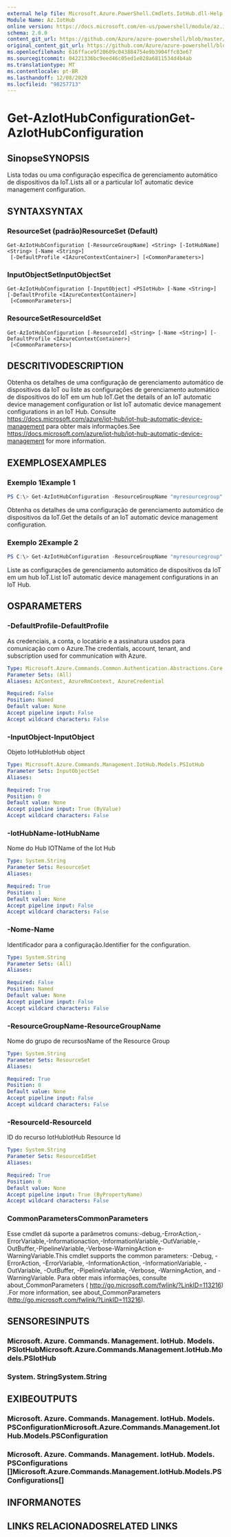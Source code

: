 ```yaml
---
external help file: Microsoft.Azure.PowerShell.Cmdlets.IotHub.dll-Help.xml
Module Name: Az.IotHub
online version: https://docs.microsoft.com/en-us/powershell/module/az.iothub/get-aziothubconfiguration
schema: 2.0.0
content_git_url: https://github.com/Azure/azure-powershell/blob/master/src/IotHub/IotHub/help/Get-AzIotHubConfiguration.md
original_content_git_url: https://github.com/Azure/azure-powershell/blob/master/src/IotHub/IotHub/help/Get-AzIotHubConfiguration.md
ms.openlocfilehash: 616fface9f20609c043884754e9b3904ffc83e67
ms.sourcegitcommit: 04221336bc9eed46c05ed1e828a6811534d4b4ab
ms.translationtype: MT
ms.contentlocale: pt-BR
ms.lasthandoff: 12/08/2020
ms.locfileid: "98257713"
---
```

# <span data-ttu-id="5a20d-101">Get-AzIotHubConfiguration</span><span class="sxs-lookup"><span data-stu-id="5a20d-101">Get-AzIotHubConfiguration</span></span>

## <span data-ttu-id="5a20d-102">Sinopse</span><span class="sxs-lookup"><span data-stu-id="5a20d-102">SYNOPSIS</span></span>
<span data-ttu-id="5a20d-103">Lista todas ou uma configuração específica de gerenciamento automático de dispositivos da IoT.</span><span class="sxs-lookup"><span data-stu-id="5a20d-103">Lists all or a particular IoT automatic device management configuration.</span></span>

## <span data-ttu-id="5a20d-104">SYNTAX</span><span class="sxs-lookup"><span data-stu-id="5a20d-104">SYNTAX</span></span>

### <span data-ttu-id="5a20d-105">ResourceSet (padrão)</span><span class="sxs-lookup"><span data-stu-id="5a20d-105">ResourceSet (Default)</span></span>
```
Get-AzIotHubConfiguration [-ResourceGroupName] <String> [-IotHubName] <String> [-Name <String>]
 [-DefaultProfile <IAzureContextContainer>] [<CommonParameters>]
```

### <span data-ttu-id="5a20d-106">InputObjectSet</span><span class="sxs-lookup"><span data-stu-id="5a20d-106">InputObjectSet</span></span>
```
Get-AzIotHubConfiguration [-InputObject] <PSIotHub> [-Name <String>] [-DefaultProfile <IAzureContextContainer>]
 [<CommonParameters>]
```

### <span data-ttu-id="5a20d-107">ResourceSet</span><span class="sxs-lookup"><span data-stu-id="5a20d-107">ResourceIdSet</span></span>
```
Get-AzIotHubConfiguration [-ResourceId] <String> [-Name <String>] [-DefaultProfile <IAzureContextContainer>]
 [<CommonParameters>]
```

## <span data-ttu-id="5a20d-108">DESCRITIVO</span><span class="sxs-lookup"><span data-stu-id="5a20d-108">DESCRIPTION</span></span>
<span data-ttu-id="5a20d-109">Obtenha os detalhes de uma configuração de gerenciamento automático de dispositivos da IoT ou liste as configurações de gerenciamento automático de dispositivos do IoT em um hub IoT.</span><span class="sxs-lookup"><span data-stu-id="5a20d-109">Get the details of an IoT automatic device management configuration or list IoT automatic device management configurations in an IoT Hub.</span></span>
<span data-ttu-id="5a20d-110">Consulte https://docs.microsoft.com/azure/iot-hub/iot-hub-automatic-device-management para obter mais informações.</span><span class="sxs-lookup"><span data-stu-id="5a20d-110">See https://docs.microsoft.com/azure/iot-hub/iot-hub-automatic-device-management for more information.</span></span>

## <span data-ttu-id="5a20d-111">EXEMPLOS</span><span class="sxs-lookup"><span data-stu-id="5a20d-111">EXAMPLES</span></span>

### <span data-ttu-id="5a20d-112">Exemplo 1</span><span class="sxs-lookup"><span data-stu-id="5a20d-112">Example 1</span></span>
```powershell
PS C:\> Get-AzIotHubConfiguration -ResourceGroupName "myresourcegroup" -IotHubName "myiothub" -Name "config1"
```

<span data-ttu-id="5a20d-113">Obtenha os detalhes de uma configuração de gerenciamento automático de dispositivos da IoT.</span><span class="sxs-lookup"><span data-stu-id="5a20d-113">Get the details of an IoT automatic device management configuration.</span></span>

### <span data-ttu-id="5a20d-114">Exemplo 2</span><span class="sxs-lookup"><span data-stu-id="5a20d-114">Example 2</span></span>
```powershell
PS C:\> Get-AzIotHubConfiguration -ResourceGroupName "myresourcegroup" -IotHubName "myiothub"
```

<span data-ttu-id="5a20d-115">Liste as configurações de gerenciamento automático de dispositivos da IoT em um hub IoT.</span><span class="sxs-lookup"><span data-stu-id="5a20d-115">List IoT automatic device management configurations in an IoT Hub.</span></span>

## <span data-ttu-id="5a20d-116">OS</span><span class="sxs-lookup"><span data-stu-id="5a20d-116">PARAMETERS</span></span>

### <span data-ttu-id="5a20d-117">-DefaultProfile</span><span class="sxs-lookup"><span data-stu-id="5a20d-117">-DefaultProfile</span></span>
<span data-ttu-id="5a20d-118">As credenciais, a conta, o locatário e a assinatura usados para comunicação com o Azure.</span><span class="sxs-lookup"><span data-stu-id="5a20d-118">The credentials, account, tenant, and subscription used for communication with Azure.</span></span>

```yaml
Type: Microsoft.Azure.Commands.Common.Authentication.Abstractions.Core.IAzureContextContainer
Parameter Sets: (All)
Aliases: AzContext, AzureRmContext, AzureCredential

Required: False
Position: Named
Default value: None
Accept pipeline input: False
Accept wildcard characters: False
```

### <span data-ttu-id="5a20d-119">-InputObject</span><span class="sxs-lookup"><span data-stu-id="5a20d-119">-InputObject</span></span>
<span data-ttu-id="5a20d-120">Objeto IotHub</span><span class="sxs-lookup"><span data-stu-id="5a20d-120">IotHub object</span></span>

```yaml
Type: Microsoft.Azure.Commands.Management.IotHub.Models.PSIotHub
Parameter Sets: InputObjectSet
Aliases:

Required: True
Position: 0
Default value: None
Accept pipeline input: True (ByValue)
Accept wildcard characters: False
```

### <span data-ttu-id="5a20d-121">-IotHubName</span><span class="sxs-lookup"><span data-stu-id="5a20d-121">-IotHubName</span></span>
<span data-ttu-id="5a20d-122">Nome do Hub IOT</span><span class="sxs-lookup"><span data-stu-id="5a20d-122">Name of the Iot Hub</span></span>

```yaml
Type: System.String
Parameter Sets: ResourceSet
Aliases:

Required: True
Position: 1
Default value: None
Accept pipeline input: False
Accept wildcard characters: False
```

### <span data-ttu-id="5a20d-123">-Nome</span><span class="sxs-lookup"><span data-stu-id="5a20d-123">-Name</span></span>
<span data-ttu-id="5a20d-124">Identificador para a configuração.</span><span class="sxs-lookup"><span data-stu-id="5a20d-124">Identifier for the configuration.</span></span>

```yaml
Type: System.String
Parameter Sets: (All)
Aliases:

Required: False
Position: Named
Default value: None
Accept pipeline input: False
Accept wildcard characters: False
```

### <span data-ttu-id="5a20d-125">-ResourceGroupName</span><span class="sxs-lookup"><span data-stu-id="5a20d-125">-ResourceGroupName</span></span>
<span data-ttu-id="5a20d-126">Nome do grupo de recursos</span><span class="sxs-lookup"><span data-stu-id="5a20d-126">Name of the Resource Group</span></span>

```yaml
Type: System.String
Parameter Sets: ResourceSet
Aliases:

Required: True
Position: 0
Default value: None
Accept pipeline input: False
Accept wildcard characters: False
```

### <span data-ttu-id="5a20d-127">-ResourceId</span><span class="sxs-lookup"><span data-stu-id="5a20d-127">-ResourceId</span></span>
<span data-ttu-id="5a20d-128">ID do recurso IotHub</span><span class="sxs-lookup"><span data-stu-id="5a20d-128">IotHub Resource Id</span></span>

```yaml
Type: System.String
Parameter Sets: ResourceIdSet
Aliases:

Required: True
Position: 0
Default value: None
Accept pipeline input: True (ByPropertyName)
Accept wildcard characters: False
```

### <span data-ttu-id="5a20d-129">CommonParameters</span><span class="sxs-lookup"><span data-stu-id="5a20d-129">CommonParameters</span></span>
<span data-ttu-id="5a20d-130">Esse cmdlet dá suporte a parâmetros comuns:-debug,-ErrorAction,-ErrorVariable,-Informationaction,-InformationVariable,-OutVariable,-OutBuffer,-PipelineVariable,-Verbose-WarningAction e-WarningVariable.</span><span class="sxs-lookup"><span data-stu-id="5a20d-130">This cmdlet supports the common parameters: -Debug, -ErrorAction, -ErrorVariable, -InformationAction, -InformationVariable, -OutVariable, -OutBuffer, -PipelineVariable, -Verbose, -WarningAction, and -WarningVariable.</span></span> <span data-ttu-id="5a20d-131">Para obter mais informações, consulte about_CommonParameters ( http://go.microsoft.com/fwlink/?LinkID=113216) .</span><span class="sxs-lookup"><span data-stu-id="5a20d-131">For more information, see about_CommonParameters (http://go.microsoft.com/fwlink/?LinkID=113216).</span></span>

## <span data-ttu-id="5a20d-132">SENSORES</span><span class="sxs-lookup"><span data-stu-id="5a20d-132">INPUTS</span></span>

### <span data-ttu-id="5a20d-133">Microsoft. Azure. Commands. Management. IotHub. Models. PSIotHub</span><span class="sxs-lookup"><span data-stu-id="5a20d-133">Microsoft.Azure.Commands.Management.IotHub.Models.PSIotHub</span></span>

### <span data-ttu-id="5a20d-134">System. String</span><span class="sxs-lookup"><span data-stu-id="5a20d-134">System.String</span></span>

## <span data-ttu-id="5a20d-135">EXIBE</span><span class="sxs-lookup"><span data-stu-id="5a20d-135">OUTPUTS</span></span>

### <span data-ttu-id="5a20d-136">Microsoft. Azure. Commands. Management. IotHub. Models. PSConfiguration</span><span class="sxs-lookup"><span data-stu-id="5a20d-136">Microsoft.Azure.Commands.Management.IotHub.Models.PSConfiguration</span></span>

### <span data-ttu-id="5a20d-137">Microsoft. Azure. Commands. Management. IotHub. Models. PSConfigurations []</span><span class="sxs-lookup"><span data-stu-id="5a20d-137">Microsoft.Azure.Commands.Management.IotHub.Models.PSConfigurations[]</span></span>

## <span data-ttu-id="5a20d-138">INFORMA</span><span class="sxs-lookup"><span data-stu-id="5a20d-138">NOTES</span></span>

## <span data-ttu-id="5a20d-139">LINKS RELACIONADOS</span><span class="sxs-lookup"><span data-stu-id="5a20d-139">RELATED LINKS</span></span>
